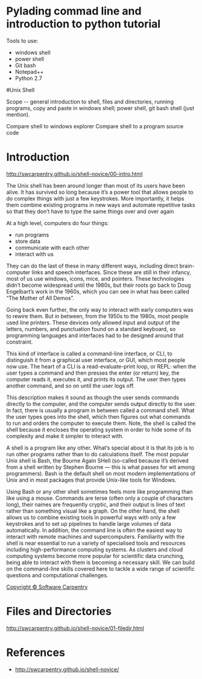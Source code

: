 Pylading commad line and introduction to python tutorial
=======


Tools to use:

* windows shell
* power shell
* Git bash
* Notepad++
* Python 2.7


#Unix Shell

Scope -- general introduction to shell, files and directories, running programs, copy and paste in windows shell; power shell, git bash shell (just mention).

Compare shell to windows explorer
Compare shell to a program source code




# Introduction


http://swcarpentry.github.io/shell-novice/00-intro.html

The Unix shell has been around longer than most of its users have been alive. It has survived so long because it’s a power tool that allows people to do complex things with just a few keystrokes. More importantly, it helps them combine existing programs in new ways and automate repetitive tasks so that they don’t have to type the same things over and over again


At a high level, computers do four things:

* run programs
* store data
* communicate with each other
* interact with us

They can do the last of these in many different ways, including direct brain-computer links and speech interfaces. Since these are still in their infancy, most of us use windows, icons, mice, and pointers. These technologies didn’t become widespread until the 1980s, but their roots go back to Doug Engelbart’s work in the 1960s, which you can see in what has been called “The Mother of All Demos”.

Going back even further, the only way to interact with early computers was to rewire them. But in between, from the 1950s to the 1980s, most people used line printers. These devices only allowed input and output of the letters, numbers, and punctuation found on a standard keyboard, so programming languages and interfaces had to be designed around that constraint.

This kind of interface is called a command-line interface, or CLI, to distinguish it from a graphical user interface, or GUI, which most people now use. The heart of a CLI is a read-evaluate-print loop, or REPL: when the user types a command and then presses the enter (or return) key, the computer reads it, executes it, and prints its output. The user then types another command, and so on until the user logs off.

This description makes it sound as though the user sends commands directly to the computer, and the computer sends output directly to the user. In fact, there is usually a program in between called a command shell. What the user types goes into the shell, which then figures out what commands to run and orders the computer to execute them. Note, the shell is called the shell because it encloses the operating system in order to hide some of its complexity and make it simpler to interact with.

A shell is a program like any other. What’s special about it is that its job is to run other programs rather than to do calculations itself. The most popular Unix shell is Bash, the Bourne Again SHell (so-called because it’s derived from a shell written by Stephen Bourne — this is what passes for wit among programmers). Bash is the default shell on most modern implementations of Unix and in most packages that provide Unix-like tools for Windows.

Using Bash or any other shell sometimes feels more like programming than like using a mouse. Commands are terse (often only a couple of characters long), their names are frequently cryptic, and their output is lines of text rather than something visual like a graph. On the other hand, the shell allows us to combine existing tools in powerful ways with only a few keystrokes and to set up pipelines to handle large volumes of data automatically. In addition, the command line is often the easiest way to interact with remote machines and supercomputers. Familiarity with the shell is near essential to run a variety of specialised tools and resources including high-performance computing systems. As clusters and cloud computing systems become more popular for scientific data crunching, being able to interact with them is becoming a necessary skill. We can build on the command-line skills covered here to tackle a wide range of scientific questions and computational challenges.

[Copyright © Software Carpentry](http://swcarpentry.github.io/shell-novice/LICENSE.html)



# Files and Directories

http://swcarpentry.github.io/shell-novice/01-filedir.html



# References

* http://swcarpentry.github.io/shell-novice/